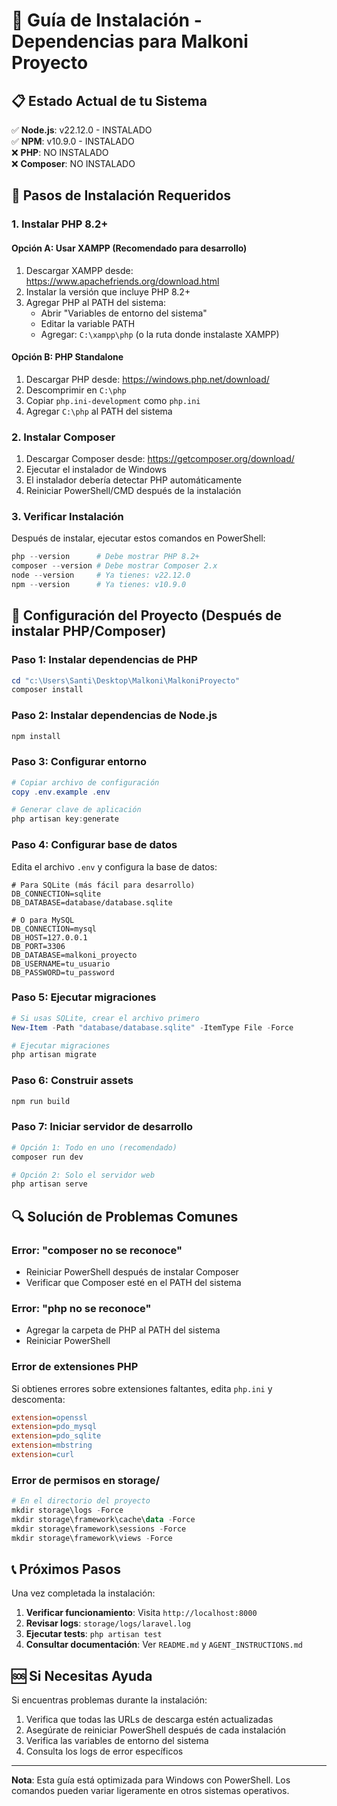 # 🔧 Guía de Instalación - Dependencias para Malkoni Proyecto

## 📋 Estado Actual de tu Sistema

✅ **Node.js**: v22.12.0 - INSTALADO  
✅ **NPM**: v10.9.0 - INSTALADO  
❌ **PHP**: NO INSTALADO  
❌ **Composer**: NO INSTALADO  

## 🚀 Pasos de Instalación Requeridos

### 1. Instalar PHP 8.2+

#### Opción A: Usar XAMPP (Recomendado para desarrollo)
1. Descargar XAMPP desde: https://www.apachefriends.org/download.html
2. Instalar la versión que incluye PHP 8.2+
3. Agregar PHP al PATH del sistema:
   - Abrir "Variables de entorno del sistema"
   - Editar la variable PATH
   - Agregar: `C:\xampp\php` (o la ruta donde instalaste XAMPP)

#### Opción B: PHP Standalone
1. Descargar PHP desde: https://windows.php.net/download/
2. Descomprimir en `C:\php`
3. Copiar `php.ini-development` como `php.ini`
4. Agregar `C:\php` al PATH del sistema

### 2. Instalar Composer

1. Descargar Composer desde: https://getcomposer.org/download/
2. Ejecutar el instalador de Windows
3. El instalador debería detectar PHP automáticamente
4. Reiniciar PowerShell/CMD después de la instalación

### 3. Verificar Instalación

Después de instalar, ejecutar estos comandos en PowerShell:

```powershell
php --version      # Debe mostrar PHP 8.2+
composer --version # Debe mostrar Composer 2.x
node --version     # Ya tienes: v22.12.0
npm --version      # Ya tienes: v10.9.0
```

## 🎯 Configuración del Proyecto (Después de instalar PHP/Composer)

### Paso 1: Instalar dependencias de PHP
```powershell
cd "c:\Users\Santi\Desktop\Malkoni\MalkoniProyecto"
composer install
```

### Paso 2: Instalar dependencias de Node.js
```powershell
npm install
```

### Paso 3: Configurar entorno
```powershell
# Copiar archivo de configuración
copy .env.example .env

# Generar clave de aplicación
php artisan key:generate
```

### Paso 4: Configurar base de datos

Edita el archivo `.env` y configura la base de datos:

```env
# Para SQLite (más fácil para desarrollo)
DB_CONNECTION=sqlite
DB_DATABASE=database/database.sqlite

# O para MySQL
DB_CONNECTION=mysql
DB_HOST=127.0.0.1
DB_PORT=3306
DB_DATABASE=malkoni_proyecto
DB_USERNAME=tu_usuario
DB_PASSWORD=tu_password
```

### Paso 5: Ejecutar migraciones
```powershell
# Si usas SQLite, crear el archivo primero
New-Item -Path "database/database.sqlite" -ItemType File -Force

# Ejecutar migraciones
php artisan migrate
```

### Paso 6: Construir assets
```powershell
npm run build
```

### Paso 7: Iniciar servidor de desarrollo
```powershell
# Opción 1: Todo en uno (recomendado)
composer run dev

# Opción 2: Solo el servidor web
php artisan serve
```

## 🔍 Solución de Problemas Comunes

### Error: "composer no se reconoce"
- Reiniciar PowerShell después de instalar Composer
- Verificar que Composer esté en el PATH del sistema

### Error: "php no se reconoce"  
- Agregar la carpeta de PHP al PATH del sistema
- Reiniciar PowerShell

### Error de extensiones PHP
Si obtienes errores sobre extensiones faltantes, edita `php.ini` y descomenta:
```ini
extension=openssl
extension=pdo_mysql
extension=pdo_sqlite
extension=mbstring
extension=curl
```

### Error de permisos en storage/
```powershell
# En el directorio del proyecto
mkdir storage\logs -Force
mkdir storage\framework\cache\data -Force
mkdir storage\framework\sessions -Force
mkdir storage\framework\views -Force
```

## 📞 Próximos Pasos

Una vez completada la instalación:

1. **Verificar funcionamiento**: Visita `http://localhost:8000`
2. **Revisar logs**: `storage/logs/laravel.log`  
3. **Ejecutar tests**: `php artisan test`
4. **Consultar documentación**: Ver `README.md` y `AGENT_INSTRUCTIONS.md`

## 🆘 Si Necesitas Ayuda

Si encuentras problemas durante la instalación:
1. Verifica que todas las URLs de descarga estén actualizadas
2. Asegúrate de reiniciar PowerShell después de cada instalación
3. Verifica las variables de entorno del sistema
4. Consulta los logs de error específicos

---

**Nota**: Esta guía está optimizada para Windows con PowerShell. Los comandos pueden variar ligeramente en otros sistemas operativos.